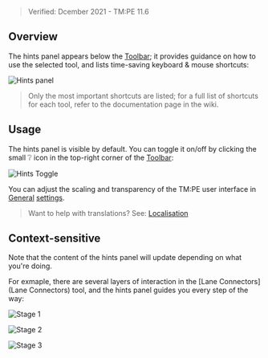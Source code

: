 > Verified: Dcember 2021 - TM:PE 11.6

## Overview

The hints panel appears below the [Toolbar](Toolbar); it provides guidance on how to use the selected tool, and lists time-saving keyboard & mouse shortcuts:

![Hints panel](https://user-images.githubusercontent.com/1386719/145758607-6f9b8ddb-3d21-497e-84c2-b9c90322d347.png)

> Only the most important shortcuts are listed; for a full list of shortcuts for each tool, refer to the documentation page in the wiki.

## Usage

The hints panel is visible by default. You can toggle it on/off by clicking the small ❔ icon in the top-right corner of the [Toolbar](Toolbar):

![Hints Toggle](https://user-images.githubusercontent.com/1386719/145758299-ffa63962-7fe3-4966-9152-7b306f52d471.png)

You can adjust the scaling and transparency of the TM:PE user interface in [General](General) [settings](settings).

> Want to help with translations? See: [Localisation](Localisation)

## Context-sensitive

Note that the content of the hints panel will update depending on what you're doing.

For exmaple, there are several layers of interaction in the [Lane Connectors](Lane Connectors) tool, and the hints panel guides you every step of the way:

![Stage 1](https://user-images.githubusercontent.com/1386719/145759627-fbde3381-bed1-4e6a-a364-5b6df6e3b8e2.png)

![Stage 2](https://user-images.githubusercontent.com/1386719/145759650-0ab13dcf-c162-4922-b02f-0c2cd41853e0.png)

![Stage 3](https://user-images.githubusercontent.com/1386719/145759696-4b23713d-e135-427a-b239-e938e214840a.png)
